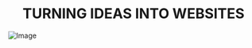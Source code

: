 <h1 align="center">TURNING IDEAS INTO WEBSITES</h1>

![Image](https://github.com/user-attachments/assets/3abe1210-d007-44e9-be5f-ea1f453dd41d)


